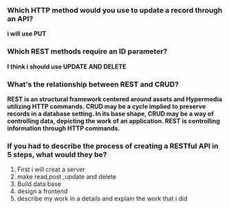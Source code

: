 ### Which HTTP method would you use to update a record through an API? ###
**i will use PUT**

### Which REST methods require an ID parameter? ###

**I think i should use UPDATE AND DELETE**

### What's the relationship between REST and CRUD? ###
**REST is an structural framework centered around assets and Hypermedia utilizing HTTP commands. CRUD may be a cycle implied to preserve records in a database setting. In its base shape, CRUD may be a way of controlling data, depicting the work of an application. REST is controlling information through HTTP commands.**


### If you had to describe the process of creating a RESTful API in 5 steps, what would they be? ###

1. First i will creat a server  
2. make read,post ,update and delete
3. Build data base
4. design a frontend
5. describe my work in a details and explain the work that i did
